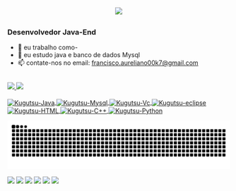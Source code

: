 

<h1 align="center">
    <img src="https://readme-typing-svg.herokuapp.com/?font=Righteous&size=35&center=true&vCenter=true&width=900&height=70&duration=4000&lines=Olá!+👋;+Sou+Francisco+Aureliano+Teixeira+Assis+Simões!;" />
</h1>
<h3>Desenvolvedor Java-End </h3>






- 🔭 eu trabalho como-
- 🌱 eu estudo java e banco de dados Mysql
- 📫 contate-nos no email: francisco.aureliano00k7@gmail.com
##

<div>
  <a href="https://github.com/Kugutsu-ikigai"> 
<img height="42%" src="https://github-readme-stats.vercel.app/api?username=Kugutsu-ikigai&show_icons=true&theme=dark&include_all_commits=true&count_private=true"/>
  <img height="50%
" src="https://github-readme-stats.vercel.app/api/top-langs/?username=Kugutsu-ikigai&layout=compact&langs_count=16&theme=dark"/>
</div>

<div style="display: inline_block"><br>
  <img align="center" alt="Kugutsu-Java" height="30" width="40" src="https://cdn.jsdelivr.net/gh/devicons/devicon@latest/icons/java/java-original.svg" />  
  <img align="center" alt="Kugutsu-Mysql" height="30" width="40" src="https://cdn.jsdelivr.net/gh/devicons/devicon@latest/icons/mysql/mysql-original.svg" />
  <img align="center" alt="Kugutsu-Vc" height="30" width="40" src="https://cdn.jsdelivr.net/gh/devicons/devicon@latest/icons/vscode/vscode-original.svg" />
  <img align="center" alt="Kugutsu-eclipse" height="30" width="40" src="https://cdn.jsdelivr.net/gh/devicons/devicon@latest/icons/eclipse/eclipse-original.svg" />
  <img align="center" alt="Kugutsu-HTML" height="30" width="40" src="https://cdn.jsdelivr.net/gh/devicons/devicon@latest/icons/html5/html5-original.svg" />
  <img align="center" alt="Kugutsu-C++" height="30" width="40" src="https://cdn.jsdelivr.net/gh/devicons/devicon@latest/icons/cplusplus/cplusplus-original.svg" />
  <img align="center" alt="Kugutsu-Python" height="30" width="40" src="https://cdn.jsdelivr.net/gh/devicons/devicon@latest/icons/python/python-original.svg" />
</div>

![Snake animation](https://github.com/Kugutsu-ikigai/Kugutsu-ikigai/blob/output/github-contribution-grid-snake.svg)
<div>
  <a href="https://www.youtube.com/@Kugutsu.ikigai" target="_blank"><img src="https://img.shields.io/badge/YouTube-FF0000?style=for-the-badge&logo=youtube&logoColor=white" target="_blank"></a>
  <a href="https://www.instagram.com/kugutsu_ikigai_/" target="_blank"><img src="https://img.shields.io/badge/-Instagram-%23E4405F?style=for-the-badge&logo=instagram&logoColor=white" target="_blank"></a>
 	<a href="https://www.twitch.tv/kugutsu_ikigai" target="_blank"><img src="https://img.shields.io/badge/Twitch-9146FF?style=for-the-badge&logo=twitch&logoColor=white" target="_blank"></a>
 <a href="527009519037841418" target="_blank"><img src="https://img.shields.io/badge/Discord-7289DA?style=for-the-badge&logo=discord&logoColor=white" target="_blank"></a> 
  <a href = "francisco.aureliano00k7@gmail.com"><img src="https://img.shields.io/badge/Gmail-D14836?style=for-the-badge&logo=gmail&logoColor=white" target="_blank"></a>
  <a href="" target="_blank"><img src="https://img.shields.io/badge/-LinkedIn-%230077B5?style=for-the-badge&logo=linkedin&logoColor=white" target="_blank"></a>   
</div>
